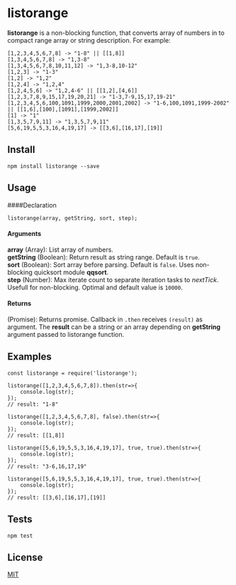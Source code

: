 # listorange

  **listorange** is a non-blocking function, that converts array of numbers in to compact range array or string description. For example: 
	
	[1,2,3,4,5,6,7,8] -> "1-8" || [[1,8]]
	[1,3,4,5,6,7,8] -> "1,3-8"
	[1,3,4,5,6,7,8,10,11,12] -> "1,3-8,10-12"
	[1,2,3] -> "1-3"
	[1,2] -> "1,2"
	[1,2,4] -> "1,2,4"
	[1,2,4,5,6] -> "1,2,4-6" || [[1,2],[4,6]]
	[1,2,3,7,8,9,15,17,19,20,21] -> "1-3,7-9,15,17,19-21"
	[1,2,3,4,5,6,100,1091,1999,2000,2001,2002] -> "1-6,100,1091,1999-2002" || [[1,6],[100],[1091],[1999,2002]]
	[1] -> "1"
	[1,3,5,7,9,11] -> "1,3,5,7,9,11"
	[5,6,19,5,5,3,16,4,19,17] -> [[3,6],[16,17],[19]]

## Install 
	
	npm install listorange --save
	
## Usage

	 
####Declaration

	listorange(array, getString, sort, step);
	
#### Arguments
**array** (Array): List array of numbers.<br/>
**getString** (Boolean): Return result as string range. Default is `true`.<br/>
**sort** (Boolean): Sort array before parsing. Default is `false`. Uses non-blocking quicksort module **qqsort**.<br/>
**step** (Number): Max iterate count to separate iteration tasks to *nextTick*. Usefull for non-blocking. Optimal and default value is `10000`.

#### Returns
(Promise): Returns promise. Callback in `.then` receives `(result)` as argument. The **result** can be a string or an array depending on **getString** argument passed to listorange function.

## Examples
	
	const listorange = require('listorange');
	
	listorange([1,2,3,4,5,6,7,8]).then(str=>{
		console.log(str);
	});
	// result: "1-8"
	
	listorange([1,2,3,4,5,6,7,8], false).then(str=>{
		console.log(str);
	});
	// result: [[1,8]]
	
	listorange([5,6,19,5,5,3,16,4,19,17], true, true).then(str=>{
		console.log(str);
	});
	// result: "3-6,16,17,19"
	
	listorange([5,6,19,5,5,3,16,4,19,17], true, true).then(str=>{
		console.log(str);
	});
	// result: [[3,6],[16,17],[19]]

## Tests

	npm test

## License

[MIT](https://raw.githubusercontent.com/mochajs/mocha/master/LICENSE)
